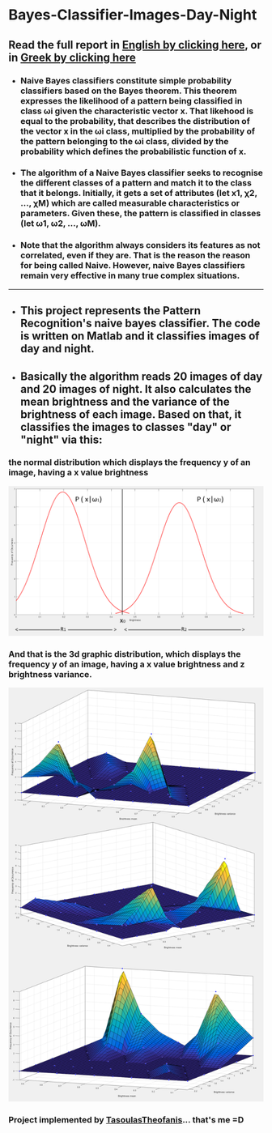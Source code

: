 # Bayes-Classifier-Images-Day-Night

## Read the full report in [English by clicking here](https://github.com/TasoulasTheofanis/Bayes-Classifier-Images-Day-Night/blob/master/Report_In_English.pdf), or in [Greek by clicking here](https://github.com/TasoulasTheofanis/Bayes-Classifier-Images-Day-Night/blob/master/Report_In_Greek.pdf)

- ### Naive Bayes classifiers constitute simple probability classifiers based on the Bayes theorem. This theorem expresses the likelihood of a pattern being classified in class ωi given the characteristic vector x. That likehood is equal to the probability, that describes the distribution of the vector x in the ωi class, multiplied by the probability of the pattern belonging to the ωi class, divided by the probability which defines the probabilistic function of x. 

- ### The algorithm of a Naive Bayes classifier seeks to recognise the different classes of a pattern and match it to the class that it belongs. Initially, it gets a set of attributes (let x1, χ2, ..., χM) which are called measurable characteristics or parameters. Given these, the pattern is classified in classes (let ω1, ω2, ..., ωM).

- ### Note that the algorithm always considers its features as not correlated, even if they are. That is the reason the reason for being called Naive. However, naive Bayes classifiers remain very effective in many true complex situations.

________________________________________________________________________________________
  
- ## This project represents the Pattern Recognition's naive bayes classifier. The code is written on Matlab and it classifies images of day and night.

- ## Basically the algorithm reads 20 images of day and 20 images of night. It also calculates the mean brightness and the variance of the brightness of each image. Based on that, it classifies the images to classes "day" or "night" via this:

### the normal distribution which displays the frequency y of an image, having a x value brightness
  
  ![Image](https://raw.githubusercontent.com/TasoulasTheofanis/Bayes-Classifier-Images-Day-Night/master/Screenshots%20-%20Matlab/01%20-%20Frequency%20x%20Bright.png)
  
### And that is the 3d graphic distribution, which displays the frequency y of an image, having a x value brightness and z brightness variance.  

   ![Image](https://raw.githubusercontent.com/TasoulasTheofanis/Bayes-Classifier-Images-Day-Night/master/Screenshots%20-%20Matlab/04%20-%20Bright%20x%20Variance%20x%20Frequency.png)
   
### Project implemented by [TasoulasTheofanis](https://github.com/TasoulasTheofanis)... that's me =D

